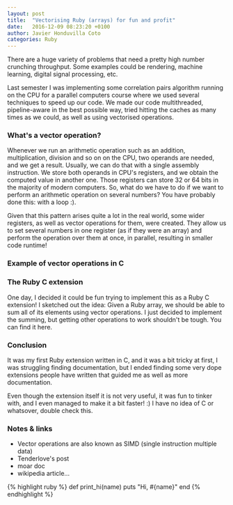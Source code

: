 ```yaml
---
layout: post
title:  "Vectorising Ruby (arrays) for fun and profit"
date:   2016-12-09 08:23:20 +0100
author: Javier Honduvilla Coto
categories: Ruby
---
```

There are a huge variety of problems that need a pretty high number crunching throughput. Some examples could be rendering, machine learning, digital signal processing, etc.

Last semester I was implementing some correlation pairs algorithm running on the CPU for a parallel computers course where we used several techniques to speed up our code. We made our code multithreaded, pipeline-aware in the best possible way, tried hitting the caches as many times as we could, as well as using vectorised operations.

### What's a vector operation?
Whenever we run an arithmetic operation such as an addition, multiplication, division and so on on the CPU, two operands are needed, and we get a result. Usually, we can do that with a single assembly instruction. We store both operands in CPU's registers, and we obtain the computed value in another one. Those registers can store 32 or 64 bits in the majority of modern computers. So, what do we have to do if we want to perform an arithmetic operation on several numbers? You have probably done this: with a loop :).

Given that this pattern arises quite a lot in the real world, some wider registers, as well as vector operations for them, were created. They allow us to set several numbers in one register (as if they were an array) and perform the operation over them at once, in parallel, resulting in smaller code runtime!

### Example of vector operations in C

### The Ruby C extension

One day, I decided it could be fun trying to implement this as a Ruby C extension! I sketched out the idea: Given a Ruby array, we should be able to sum all of its elements using vector operations. I just decided to implement the summing, but getting other operations to work shouldn't be tough. You can find it here.

### Conclusion

It was my first Ruby extension written in C, and it was a bit tricky at first, I was struggling finding documentation, but I ended finding some very dope extensions people have written that guided me as well as more documentation.

Even though the extension itself it is not very useful, it was fun to tinker with, and I even managed to make it a bit faster! :) I have no idea of C or whatsover, double check this.


### Notes & links
* Vector operations are also known as SIMD (single instruction multiple data)
* Tenderlove's post
* moar doc
* wikipedia article...

{% highlight ruby %}
def print_hi(name)
  puts "Hi, #{name}"
end
{% endhighlight %}
